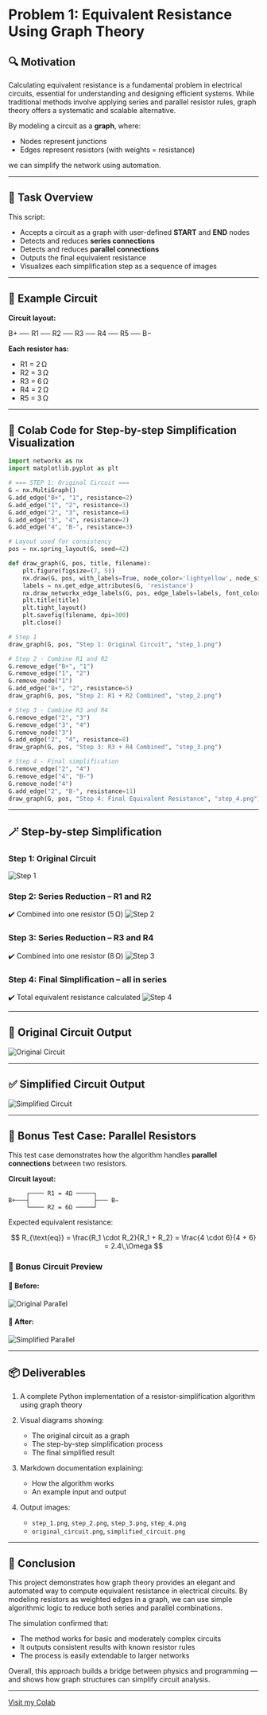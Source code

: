 # Problem 1: Equivalent Resistance Using Graph Theory

## 🔍 Motivation

Calculating equivalent resistance is a fundamental problem in electrical circuits, essential for understanding and designing efficient systems. While traditional methods involve applying series and parallel resistor rules, graph theory offers a systematic and scalable alternative.

By modeling a circuit as a **graph**, where:

* Nodes represent junctions
* Edges represent resistors (with weights = resistance)

we can simplify the network using automation.

---

## 🎯 Task Overview

This script:

* Accepts a circuit as a graph with user-defined **START** and **END** nodes
* Detects and reduces **series connections**
* Detects and reduces **parallel connections**
* Outputs the final equivalent resistance
* Visualizes each simplification step as a sequence of images

---

## 🔌 Example Circuit

**Circuit layout:**

B+ ── R1 ── R2 ── R3 ── R4 ── R5 ── B−

**Each resistor has:**

* R1 = 2 Ω
* R2 = 3 Ω
* R3 = 6 Ω
* R4 = 2 Ω
* R5 = 3 Ω

---

## 🧪 Colab Code for Step-by-step Simplification Visualization

```python
import networkx as nx
import matplotlib.pyplot as plt

# === STEP 1: Original Circuit ===
G = nx.MultiGraph()
G.add_edge("B+", "1", resistance=2)
G.add_edge("1", "2", resistance=3)
G.add_edge("2", "3", resistance=6)
G.add_edge("3", "4", resistance=2)
G.add_edge("4", "B-", resistance=3)

# Layout used for consistency
pos = nx.spring_layout(G, seed=42)

def draw_graph(G, pos, title, filename):
    plt.figure(figsize=(7, 5))
    nx.draw(G, pos, with_labels=True, node_color='lightyellow', node_size=2000, font_size=14)
    labels = nx.get_edge_attributes(G, 'resistance')
    nx.draw_networkx_edge_labels(G, pos, edge_labels=labels, font_color='black')
    plt.title(title)
    plt.tight_layout()
    plt.savefig(filename, dpi=300)
    plt.close()

# Step 1
draw_graph(G, pos, "Step 1: Original Circuit", "step_1.png")

# Step 2 - Combine R1 and R2
G.remove_edge("B+", "1")
G.remove_edge("1", "2")
G.remove_node("1")
G.add_edge("B+", "2", resistance=5)
draw_graph(G, pos, "Step 2: R1 + R2 Combined", "step_2.png")

# Step 3 - Combine R3 and R4
G.remove_edge("2", "3")
G.remove_edge("3", "4")
G.remove_node("3")
G.add_edge("2", "4", resistance=8)
draw_graph(G, pos, "Step 3: R3 + R4 Combined", "step_3.png")

# Step 4 - Final simplification
G.remove_edge("2", "4")
G.remove_edge("4", "B-")
G.remove_node("4")
G.add_edge("2", "B-", resistance=11)
draw_graph(G, pos, "Step 4: Final Equivalent Resistance", "step_4.png")
```

---

## 🪄 Step-by-step Simplification

### Step 1: Original Circuit

![Step 1](step_1.png)

### Step 2: Series Reduction – R1 and R2

✔️ Combined into one resistor (5 Ω)
![Step 2](step_2.png)

### Step 3: Series Reduction – R3 and R4

✔️ Combined into one resistor (8 Ω)
![Step 3](step_3.png)

### Step 4: Final Simplification – all in series

✔️ Total equivalent resistance calculated
![Step 4](step_4.png)

---

## 🔧 Original Circuit Output

![Original Circuit](original_circuit.png)

---

## ✅ Simplified Circuit Output

![Simplified Circuit](simplified_circuit.png)

---

## 🧪 Bonus Test Case: Parallel Resistors

This test case demonstrates how the algorithm handles **parallel connections** between two resistors.

**Circuit layout:**

```
     ┌──── R1 = 4Ω ─────┐
B+───┤                  ├─── B−
     └──── R2 = 6Ω ─────┘
```

Expected equivalent resistance:

$$
R_{\text{eq}} = \frac{R_1 \cdot R_2}{R_1 + R_2} = \frac{4 \cdot 6}{4 + 6} = 2.4\,\Omega
$$

### 🔢 Bonus Circuit Preview

#### 🔶 Before:

![Original Parallel](parallel_original.png)

#### 🔷 After:

![Simplified Parallel](parallel_simplified.png)

---

## 📦 Deliverables

1. A complete Python implementation of a resistor-simplification algorithm using graph theory
2. Visual diagrams showing:

   * The original circuit as a graph
   * The step-by-step simplification process
   * The final simplified result
3. Markdown documentation explaining:

   * How the algorithm works
   * An example input and output
4. Output images:

   * `step_1.png`, `step_2.png`, `step_3.png`, `step_4.png`
   * `original_circuit.png`, `simplified_circuit.png`

---

## 🧩 Conclusion

This project demonstrates how graph theory provides an elegant and automated way to compute equivalent resistance in electrical circuits. By modeling resistors as weighted edges in a graph, we can use simple algorithmic logic to reduce both series and parallel combinations.

The simulation confirmed that:

* The method works for basic and moderately complex circuits
* It outputs consistent results with known resistor rules
* The process is easily extendable to larger networks

Overall, this approach builds a bridge between physics and programming — and shows how graph structures can simplify circuit analysis.

---

[Visit my Colab](https://colab.research.google.com/drive/1ptQF_SU0_S3BeSFOEct_1Jexv2qHVoqs?usp=sharing)
